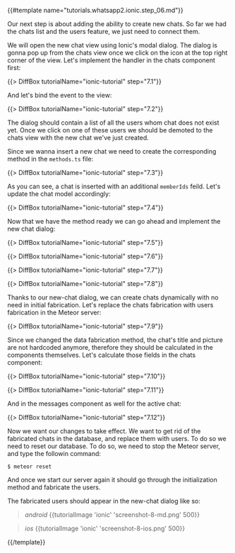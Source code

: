 {{#template name="tutorials.whatsapp2.ionic.step_06.md"}}

Our next step is about adding the ability to create new chats. So far we had the chats list and the users feature, we just need to connect them.

We will open the new chat view using Ionic's modal dialog. The dialog is gonna pop up from the chats view once we click on the icon at the top right corner of the view. Let's implement the handler in the chats component first:

{{> DiffBox tutorialName="ionic-tutorial" step="7.1"}}

And let's bind the event to the view:

{{> DiffBox tutorialName="ionic-tutorial" step="7.2"}}

The dialog should contain a list of all the users whom chat does not exist yet. Once we click on one of these users we should be demoted to the chats view with the new chat we've just created.

Since we wanna insert a new chat we need to create the corresponding method in the `methods.ts` file:

{{> DiffBox tutorialName="ionic-tutorial" step="7.3"}}

As you can see, a chat is inserted with an additional `memberIds` feild. Let's update the chat model accordingly:

{{> DiffBox tutorialName="ionic-tutorial" step="7.4"}}

Now that we have the method ready we can go ahead and implement the new chat dialog:

{{> DiffBox tutorialName="ionic-tutorial" step="7.5"}}

{{> DiffBox tutorialName="ionic-tutorial" step="7.6"}}

{{> DiffBox tutorialName="ionic-tutorial" step="7.7"}}

{{> DiffBox tutorialName="ionic-tutorial" step="7.8"}}

Thanks to our new-chat dialog, we can create chats dynamically with no need in initial fabrication. Let's replace the chats fabrication with users fabrication in the Meteor server:

{{> DiffBox tutorialName="ionic-tutorial" step="7.9"}}

Since we changed the data fabrication method, the chat's title and picture are not hardcoded anymore, therefore they should be calculated in the components themselves. Let's calculate those fields in the chats component:

{{> DiffBox tutorialName="ionic-tutorial" step="7.10"}}

{{> DiffBox tutorialName="ionic-tutorial" step="7.11"}}

And in the messages component as well for the active chat:

{{> DiffBox tutorialName="ionic-tutorial" step="7.12"}}

Now we want our changes to take effect. We want to get rid of the fabricated chats in the database, and replace them with users. To do so we need to reset our database. To do so, we need to stop the Meteor server, and type the followin command:

    $ meteor reset

And once we start our server again it should go through the initialization method and fabricate the users.

The fabricated users should appear in the new-chat dialog like so:

> *android* {{tutorialImage 'ionic' 'screenshot-8-md.png' 500}}

> *ios* {{tutorialImage 'ionic' 'screenshot-8-ios.png' 500}}

{{/template}}